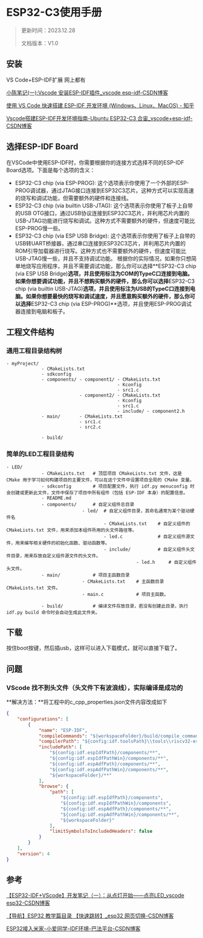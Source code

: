 # ESP32-C3使用手册

> 更新时间：2023.12.28
>
> 文档版本：V1.0
>

## 安装

VS Code+ESP-IDF扩展 网上都有

[小陈笔记(一):Vscode 安装ESP-IDF插件\_vscode esp-idf-CSDN博客](https://blog.csdn.net/A06537/article/details/132118541)

[使用 VS Code 快速搭建 ESP-IDF 开发环境 (Windows、Linux、MacOS) - 知乎](https://zhuanlan.zhihu.com/p/630698425)

[Vscode搭建ESP-IDF开发环境指南-Ubuntu ESP32-C3 合宙\_vscode+esp-idf-CSDN博客](https://blog.csdn.net/weixin_51954217/article/details/130462085)

## 选择ESP-IDF Board

在VSCode中使用ESP-IDF时，你需要根据你的连接方式选择不同的ESP-IDF Board选项。下面是每个选项的含义：

- ESP32-C3 chip (via ESP-PROG): 这个选项表示你使用了一个外部的ESP-PROG调试器，通过JTAG接口连接到ESP32C3芯片。这种方式可以实现高速的烧写和调试功能，但需要额外的硬件和连接线。
- ESP32-C3 chip (via builtin USB-JTAG): 这个选项表示你使用了板子上自带的USB  OTG接口，通过USB协议连接到ESP32C3芯片，并利用芯片内置的USB-JTAG功能进行烧写和调试。这种方式不需要额外的硬件，但速度可能比ESP-PROG慢一些。
- ESP32-C3 chip (via ESP USB Bridge):  这个选项表示你使用了板子上自带的USB转UART桥接器，通过串口连接到ESP32C3芯片，并利用芯片内置的ROM引导加载器进行烧写。这种方式也不需要额外的硬件，但速度可能比USB-JTAG慢一些，并且不支持调试功能。
   根据你的实际情况，如果你只想简单地烧写应用程序，并且不需要调试功能，那么你可以选择**ESP32-C3 chip (via ESP USB Bridge)**选项，并且使用标注为COM的TypeC口连接到电脑。如果你想要调试功能，并且不想购买额外的硬件，那么你可以选择**ESP32-C3 chip (via builtin USB-JTAG)**选项，并且使用标注为USB的TypeC口连接到电脑。如果你想要最快的烧写和调试速度，并且愿意购买额外的硬件，那么你可以选择**ESP32-C3 chip (via ESP-PROG)**选项，并且使用ESP-PROG调试器连接到电脑和板子。

## 工程文件结构

### 通用工程目录结构树

```
- myProject/
             - CMakeLists.txt
             - sdkconfig
             - components/ - component1/ - CMakeLists.txt
                                         - Kconfig
                                         - src1.c
                           - component2/ - CMakeLists.txt
                                         - Kconfig
                                         - src1.c
                                         - include/ - component2.h
             - main/       - CMakeLists.txt
                           - src1.c
                           - src2.c

             - build/
```

### 简单的LED工程目录结构

```
- LED/
             - CMakeLists.txt	# 顶层项目 CMakeLists.txt 文件，这是 CMake 用于学习如何构建项目的主要文件，可以在这个文件中设置项目全局的 CMake 变量。
             - sdkconfig		# 项目配置文件，执行 idf.py menuconfig 时会创建或更新此文件，文件中保存了项目中所有组件（包括 ESP-IDF 本身）的配置信息。
             - README.md
             - components/ 		# 自定义组件总目录
             				- led/ 	# 自定义组件目录，其命名通常为某个驱动硬件名
             						- CMakeLists.txt	# 自定义组件的 CMakeLists.txt 文件，用来添加本组件所用的头文件路径等。
                                    - led.c				# 自定义组件源文件，用来编写相关硬件的初始化函数、驱动函数等。
                                    - include/ 			# 自定义组件头文件目录，用来存放自定义组件源文件的头文件。
                                    			- led.h		# 自定义组件头文件。
             - main/   			# 项目主函数目录   
             				- CMakeLists.txt	# 主函数目录 CMakeLists.txt 文件。
                            - main.c			# 项目主函数。

             - build/			# 编译文件存放目录，若没有创建此目录，执行 idf.py build 命令时会自动生成此文件夹。
```

## 下载

按住boot按键，然后插usb，这样可以进入下载模式，就可以直接下载了。

## 问题

### VScode 找不到头文件（头文件下有波浪线），实际编译是成功的

**解决方法：**将工程中的c_cpp_properties.json文件内容改成如下

```json
{
    "configurations": [
        {
            "name": "ESP-IDF",
            "compileCommands": "${workspaceFolder}/build/compile_commands.json",
            "compilerPath": "${config:idf.toolsPath}\\tools\\riscv32-esp-elf\\esp-12.2.0_20230208\\riscv32-esp-elf\\bin\\riscv32-esp-elf-gcc.exe",
            "includePath": [
                "${config:idf.espIdfPath}/components/**",
                "${config:idf.espIdfPathWin}/components/**",
                "${config:idf.espAdfPath}/components/**",
                "${config:idf.espAdfPathWin}/components/**",
                "${workspaceFolder}/**"
            ],
            "browse": {
                "path": [
                    "${config:idf.espIdfPath}/components",
                    "${config:idf.espIdfPathWin}/components",
                    "${config:idf.espAdfPath}/components/**",
                    "${config:idf.espAdfPathWin}/components/**",
                    "${workspaceFolder}"
                ],
                "limitSymbolsToIncludedHeaders": false
            }
        }
    ],
    "version": 4
}

```



## 参考

[【ESP32-IDF+VScode】开发笔记（一）：从点灯开始——点亮LED\_vscode esp32-CSDN博客](https://blog.csdn.net/weixin_43803230/article/details/131511563)

[【导航】ESP32 教学篇目录 【快速跳转】\_esp32 网页切换-CSDN博客](https://blog.csdn.net/m0_50064262/article/details/120250151)

[ESP32接入米家-小爱同学-IDF环境-巴法平台-CSDN博客](https://blog.csdn.net/lum250/article/details/128667774)

